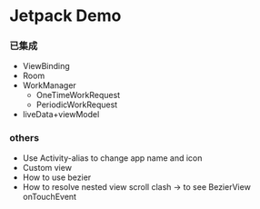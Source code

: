 # Jetpack Demo
### 已集成
- ViewBinding
- Room
- WorkManager
  - OneTimeWorkRequest
  - PeriodicWorkRequest
- liveData+viewModel
### others
- Use Activity-alias to change app name and icon
- Custom view
- How to use bezier
- How to resolve nested view scroll clash -> to see BezierView onTouchEvent